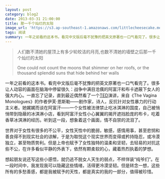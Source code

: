 ```yaml
---
layout: post
category: blog2
date: 2013-03-31 21:00:00
title: 那一千个灿烂的太阳
image_url: 'https://s3.ap-southeast-1.amazonaws.com/littlecheesecake.me/blog-post/blog2/archive/16473265673_f366907d63_o.jpg'
tags: 阅读
summary: 一年之前看的这本书。看完中文版后毫不犹豫的把英文原著也一口气看完了。很多让人动容的画面在脑海中停留很久：战争中满目沧痍的阿富汗和布卡遮蔽下女人的强大内心。
---
```


>人们数不清她的屋顶上有多少轮皎洁的月亮,也数不清她的墙壁之后那一千个灿烂的太阳
>
>One could not count the moons that shimmer on her roofs, or the thousand splendid suns that hide behind her walls

一年之前看的这本书。看完中文版后毫不犹豫的把英文原著也一口气看完了。很多让人动容的画面在脑海中停留很久：战争中满目沧痍的阿富汗和布卡遮蔽下女人的强大内心。一直忘了记录，直到最近偶然看了一个[TED](https://www.ted.com/talks/eve_ensler_embrace_your_inner_girl)演讲，来自《The Vagina Monologues》的作者伊芙·恩斯勒——剧作家，诗人，反抗针对女性暴力的行动主义者。她娓娓而谈在阿富汗——一个女性被法律禁止吃冰淇淋的国度，自己被悄悄带到隐蔽的冰淇淋小店，看到阿富汗女性小心翼翼的揭开遮挡脸庞的布卡，吃着香草冰淇淋的经历。听到这一段，想象着这个画面，情不自禁的流泪了。

世界对于女性有很多的不公平，女性天性中的脆弱，敏感，感情用事，甚至悲悯和善良得不到现实社会的谅解，于是为取悦这个现实世界而变得或矜持隐忍，或冷漠独立，甚至物质势利。但是上帝也赋予了女性独特的温柔和坚韧，去轻易的对抗这些不公，在许多看似平静的外表下，依然有颗柔软的心，藏着热烈执着的梦想。

想起朋友说还写这些小感悟，就仍逃不脱女人天生的弱点，不样佯装“纯爷们”。在一段时间中，我发现我可以隐藏这些情绪，活得更冷漠坚韧。但是转念一想，这些所有的多愁善感，都是我被赋予的天性，都是真实的我的一部分，值得被珍惜。